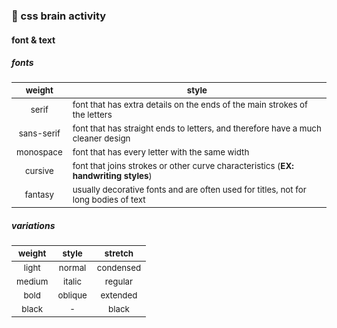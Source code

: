 ### 🧠 css brain activity

#### font & text
##### fonts
|<sub>weight</sub>|<sub>style</sub>|
| :-: | - |
|<sub>serif</sub>|<sub>font that has extra details on the ends of the main strokes of the letters</sub>|
|<sub>sans-serif</sub>|<sub>font that has straight ends to letters, and therefore have a much cleaner design</sub>|
|<sub>monospace</sub>|<sub>font that has every letter with the same width</sub>|
|<sub>cursive</sub>|<sub>font that joins strokes or other curve characteristics (**EX: handwriting styles**)</sub>|
|<sub>fantasy</sub>|<sub>usually decorative fonts and are often used for titles, not for long bodies of text</sub>|


##### variations
|<sub>weight</sub>|<sub>style</sub>|<sub>stretch</sub>|
| :-: | :-: | :-: |
|<sub>light</sub>|<sub>normal</sub>|<sub>condensed</sub>|
|<sub>medium</sub>|<sub>italic</sub>|<sub>regular</sub>|
|<sub>bold</sub>|<sub>oblique</sub>|<sub>extended</sub>|
|<sub>black</sub>|<sub>-</sub>|<sub>black</sub>|

